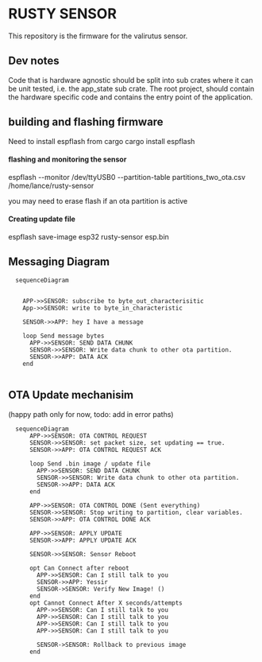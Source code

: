 # RUSTY SENSOR

This repository is the firmware for the valirutus sensor.

## Dev notes

Code that is hardware agnostic should be split into sub crates where it can be unit tested, i.e. the app_state sub crate.
The root project, should contain the hardware specific code and contains the entry point of the application. 

## building and flashing firmware

Need to install espflash from cargo
cargo install espflash

#### flashing and monitoring the sensor


espflash --monitor /dev/ttyUSB0 --partition-table partitions_two_ota.csv /home/lance/rusty-sensor

you may need to erase flash if an ota partition is active

#### Creating update file

espflash save-image esp32 rusty-sensor esp.bin

## Messaging Diagram
```mermaid
  sequenceDiagram

  
    APP->>SENSOR: subscribe to byte_out_characterisitic
    App->>SENSOR: write to byte_in_characteristic
    
    SENSOR->>APP: hey I have a message

    loop Send message bytes
      APP->>SENSOR: SEND DATA CHUNK
      SENSOR->>SENSOR: Write data chunk to other ota partition.
      SENSOR->>APP: DATA ACK
    end


```

## OTA Update mechanisim 
(happy path only for now, todo: add in error paths)
```mermaid  
  sequenceDiagram
      APP->>SENSOR: OTA CONTROL REQUEST
      SENSOR->>SENSOR: set packet size, set updating == true.
      SENSOR->>APP: OTA CONTROL REQUEST ACK

      loop Send .bin image / update file
        APP->>SENSOR: SEND DATA CHUNK
        SENSOR->>SENSOR: Write data chunk to other ota partition.
        SENSOR->>APP: DATA ACK
      end

      APP->>SENSOR: OTA CONTROL DONE (Sent everything)
      SENSOR->>SENSOR: Stop writing to partition, clear variables.
      SENSOR->>APP: OTA CONTROL DONE ACK

      APP->>SENSOR: APPLY UPDATE 
      SENSOR->>APP: APPLY UPDATE ACK

      SENSOR->>SENSOR: Sensor Reboot

      opt Can Connect after reboot
        APP->>SENSOR: Can I still talk to you
        SENSOR->>APP: Yessir
        SENSOR->SENSOR: Verify New Image! ()
      end
      opt Cannot Connect After X seconds/attempts
        APP->>SENSOR: Can I still talk to you
        APP->>SENSOR: Can I still talk to you
        APP->>SENSOR: Can I still talk to you
        APP->>SENSOR: Can I still talk to you
        
        SENSOR->SENSOR: Rollback to previous image
      end

```



